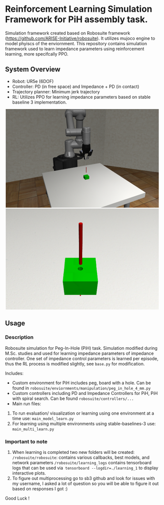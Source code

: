 # Reinforcement Learning Simulation Framework for PiH assembly task.

Simulation framework created based on Robosuite framework (https://github.com/ARISE-Initiative/robosuite). 
It utilizes mujoco engine to model phyiscs of the enviornment. This repository contains simulation framework used to learn impedance parameters using reinforcement learning, more specifcally PPO. 

## System Overview
* Robot: UR5e (6DOF)
* Controller: PD (in free space) and Impedance + PD (in contact)
* Trajectory planner: Minimum jerk trajectory
* RL: Utilizes PPO for learning impedance parameters based on stable baseline 3 implementation.

<div align="center">
  <img src="docs/images/env.png" width="500">
</div>

 <div align="center">
  <img src="docs/images/peg.png" width="500">
</div>

## Usage


### Description
Robosuite simulation for Peg-In-Hole (PiH) task. 
Simulation modified during M.Sc. studies and used for learning impedance parameters of impedance controller.
One set of impedance control parameters is learned per episode, thus the RL process is modified slightly, see `base.py` for modification.


Includes: 
* Custom environment for PiH includes peg, board with a hole.
Can be found in `robosuite/enviornments/manipulation/peg_in_hole_4_mm.py`
* Custom controllers including PD and Impedance Controllers for PiH, PiH with spiral search.
Can be found `robosuite/controllers/...`
* Main run files:
1. To run evaluation/ visualization or learning using one environment at a time use:
`main_model_learn.py`
2. For learning using multiple environments using stable-baselines-3 use:
`main_multi_learn.py`

### Important to note
1. When learning is completed two new folders will be created:
`/robosuite/robosuite`: contains various callbacks, best models, and network parameters
`/robosuite/learning_logs` contains tensorboard logs that can be used via` tensorboard --logdir=./learning_1` to display interactive plots.
2. To figure out multiprocessing go to sb3 github and look for issues with my username, I asked a lot of question so you will be able to figure it out based on responses I got :)

Good Luck !

